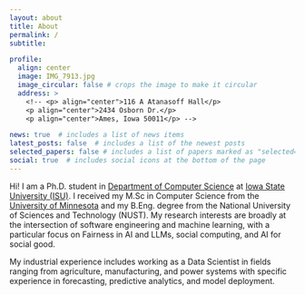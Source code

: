 ```yaml
---
layout: about
title: About
permalink: /
subtitle:

profile:
  align: center
  image: IMG_7913.jpg
  image_circular: false # crops the image to make it circular
  address: >
    <!-- <p> align="center">116 A Atanasoff Hall</p>
    <p align="center">2434 Osborn Dr.</p>
    <p align="center">Ames, Iowa 50011</p> -->

news: true  # includes a list of news items
latest_posts: false  # includes a list of the newest posts
selected_papers: false # includes a list of papers marked as "selected={true}"
social: true  # includes social icons at the bottom of the page
---
```


Hi! I am a Ph.D. student in [Department of Computer Science](https://www.cs.iastate.edu/) at [Iowa State University (ISU)](https://www.iastate.edu/). I received my M.Sc in Computer Science from the [University of Minnesota](https://www.d.umn.edu/) and my B.Eng. degree from the National University of Sciences and Technology (NUST). My research interests are broadly at the intersection of software engineering and machine learning, with a particular focus on Fairness in AI and LLMs, social computing, and AI for social good. 

My industrial experience includes working as a Data Scientist in fields ranging from agriculture, manufacturing, and power systems with specific experience in forecasting, predictive analytics, and model deployment.

